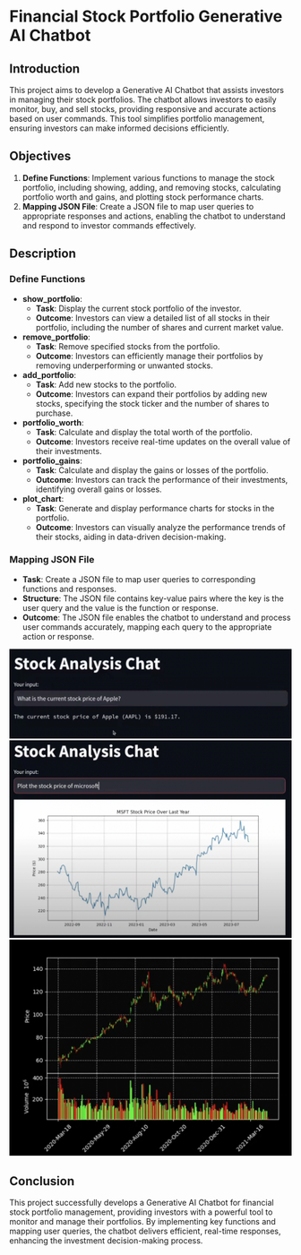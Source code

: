 # Financial Stock Portfolio Generative AI Chatbot

## Introduction
This project aims to develop a Generative AI Chatbot that assists investors in managing their stock portfolios. The chatbot allows investors to easily monitor, buy, and sell stocks, providing responsive and accurate actions based on user commands. This tool simplifies portfolio management, ensuring investors can make informed decisions efficiently.

## Objectives
1. **Define Functions**: Implement various functions to manage the stock portfolio, including showing, adding, and removing stocks, calculating portfolio worth and gains, and plotting stock performance charts.
2. **Mapping JSON File**: Create a JSON file to map user queries to appropriate responses and actions, enabling the chatbot to understand and respond to investor commands effectively.

## Description

### Define Functions
- **show_portfolio**:
  - **Task**: Display the current stock portfolio of the investor.
  - **Outcome**: Investors can view a detailed list of all stocks in their portfolio, including the number of shares and current market value.
- **remove_portfolio**:
  - **Task**: Remove specified stocks from the portfolio.
  - **Outcome**: Investors can efficiently manage their portfolios by removing underperforming or unwanted stocks.
- **add_portfolio**:
  - **Task**: Add new stocks to the portfolio.
  - **Outcome**: Investors can expand their portfolios by adding new stocks, specifying the stock ticker and the number of shares to purchase.
- **portfolio_worth**:
  - **Task**: Calculate and display the total worth of the portfolio.
  - **Outcome**: Investors receive real-time updates on the overall value of their investments.
- **portfolio_gains**:
  - **Task**: Calculate and display the gains or losses of the portfolio.
  - **Outcome**: Investors can track the performance of their investments, identifying overall gains or losses.
- **plot_chart**:
  - **Task**: Generate and display performance charts for stocks in the portfolio.
  - **Outcome**: Investors can visually analyze the performance trends of their stocks, aiding in data-driven decision-making.

### Mapping JSON File
- **Task**: Create a JSON file to map user queries to corresponding functions and responses.
- **Structure**: The JSON file contains key-value pairs where the key is the user query and the value is the function or response.
- **Outcome**: The JSON file enables the chatbot to understand and process user commands accurately, mapping each query to the appropriate action or response.
  
<img src=https://github.com/kamaliravi31/Financial-Generative-AI-Chatbot/blob/main/images/price_checker.png>


<img src=https://github.com/kamaliravi31/Financial-Generative-AI-Chatbot/blob/main/images/line_chart.png>


<img src=https://github.com/kamaliravi31/Financial-Generative-AI-Chatbot/blob/main/images/candle_stick.png>


## Conclusion
This project successfully develops a Generative AI Chatbot for financial stock portfolio management, providing investors with a powerful tool to monitor and manage their portfolios. By implementing key functions and mapping user queries, the chatbot delivers efficient, real-time responses, enhancing the investment decision-making process.
